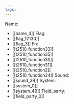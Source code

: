 ```yaml
---
tags:
---
```

Name:
- [[name_4]]
Flag:
- [[flag_12133]]
- [[flag_3]]
Fn:
- [[t2510_function33]]
- [[t2510_function35]]
- [[t2510_function30]]
- [[t2510_function31]]
- [[t2510_function2]]
- [[t2510_function34]]
Sound:
- [[sound_39]]
System:
- [[system_0]]
- [[system_49]]
Field_party:
- [[field_party_0]]
